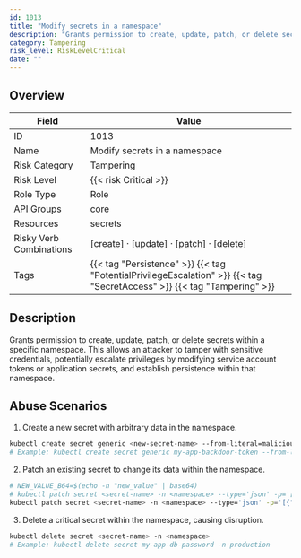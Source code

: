 ```yaml
---
id: 1013
title: "Modify secrets in a namespace"
description: "Grants permission to create, update, patch, or delete secrets within a specific namespace. This allows an attacker to tamper with sensitive credentials, potentially escalate privileges by modifying service account tokens or application secrets, and establish persistence within that namespace."
category: Tampering
risk_level: RiskLevelCritical
date: ""
---
```


## Overview

| Field                   | Value                                                                                                                   |
| ----------------------- | ----------------------------------------------------------------------------------------------------------------------- |
| ID                      | 1013                                                                                                                    |
| Name                    | Modify secrets in a namespace                                                                                           |
| Risk Category           | Tampering                                                                                                               |
| Risk Level              | {{< risk Critical >}}                                                                                                   |
| Role Type               | Role                                                                                                                    |
| API Groups              | core                                                                                                                    |
| Resources               | secrets                                                                                                                 |
| Risky Verb Combinations | [create] · [update] · [patch] · [delete]                                                                                |
| Tags                    | {{< tag "Persistence" >}} {{< tag "PotentialPrivilegeEscalation" >}} {{< tag "SecretAccess" >}} {{< tag "Tampering" >}} |

## Description

Grants permission to create, update, patch, or delete secrets within a specific namespace. This allows an attacker to tamper with sensitive credentials, potentially escalate privileges by modifying service account tokens or application secrets, and establish persistence within that namespace.

## Abuse Scenarios

1. Create a new secret with arbitrary data in the namespace.

```bash
kubectl create secret generic <new-secret-name> --from-literal=malicious_key=malicious_value -n <namespace>
# Example: kubectl create secret generic my-app-backdoor-token --from-literal=token=eviltoken -n default

```

2. Patch an existing secret to change its data within the namespace.

```bash
# NEW_VALUE_B64=$(echo -n "new_value" | base64)
# kubectl patch secret <secret-name> -n <namespace> --type='json' -p='[{"op": "replace", "path": "/data/<key>", "value": "'"$NEW_VALUE_B64"'"}]'
kubectl patch secret <secret-name> -n <namespace> --type='json' -p='[{"op": "replace", "path": "/data/<key>", "value": "<base64-encoded-new-value>"}]'

```

3. Delete a critical secret within the namespace, causing disruption.

```bash
kubectl delete secret <secret-name> -n <namespace>
# Example: kubectl delete secret my-app-db-password -n production

```
